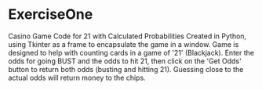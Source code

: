 # ExerciseOne
Casino Game Code for 21 with Calculated Probabilities
Created in Python, using Tkinter as a frame to encapsulate the game in a window.
Game is designed to help with counting cards in a game of '21' (Blackjack).
Enter the odds for going BUST and the odds to hit 21, then click on the 'Get Odds'
button to return both odds (busting and hitting 21). Guessing close to the actual
odds will return money to the chips.
